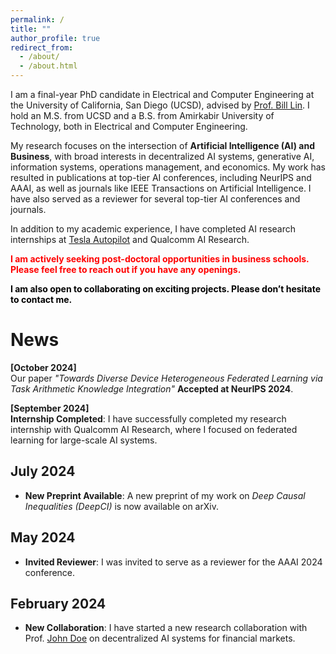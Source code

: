 ```yaml
---
permalink: /
title: ""
author_profile: true
redirect_from: 
  - /about/
  - /about.html
---
```


I am a final-year PhD candidate in Electrical and Computer Engineering at the University of California, San Diego (UCSD), advised by [Prof. Bill Lin](http://cwcserv.ucsd.edu/~billlin/). I hold an M.S. from UCSD and a B.S. from Amirkabir University of Technology, both in Electrical and Computer Engineering.

My research focuses on the intersection of **Artificial Intelligence (AI) and Business**, with broad interests in decentralized AI systems, generative AI, information systems, operations management, and economics. My work has resulted in publications at top-tier AI conferences, including NeurIPS and AAAI, as well as journals like IEEE Transactions on Artificial Intelligence. I have also served as a reviewer for several top-tier AI conferences and journals.

In addition to my academic experience, I have completed AI research internships at [Tesla Autopilot](https://www.tesla.com/autopilot) and Qualcomm AI Research.

<span style="color: red;">**I am actively seeking post-doctoral opportunities in business schools. Please feel free to reach out if you have any openings.**</span>

<span style="color: black;">**I am also open to collaborating on exciting projects. Please don’t hesitate to contact me.**</span>

# News

**[October 2024]**  
Our paper *"Towards Diverse Device Heterogeneous Federated Learning via Task Arithmetic Knowledge Integration"* **Accepted at NeurIPS 2024**.<br>

**[September 2024]**  
**Internship Completed**: I have successfully completed my research internship with Qualcomm AI Research, where I focused on federated learning for large-scale AI systems.

  
## July 2024
- **New Preprint Available**: A new preprint of my work on *Deep Causal Inequalities (DeepCI)* is now available on arXiv.
  
## May 2024
- **Invited Reviewer**: I was invited to serve as a reviewer for the AAAI 2024 conference.
  
## February 2024
- **New Collaboration**: I have started a new research collaboration with Prof. [John Doe](http://example.com) on decentralized AI systems for financial markets.
